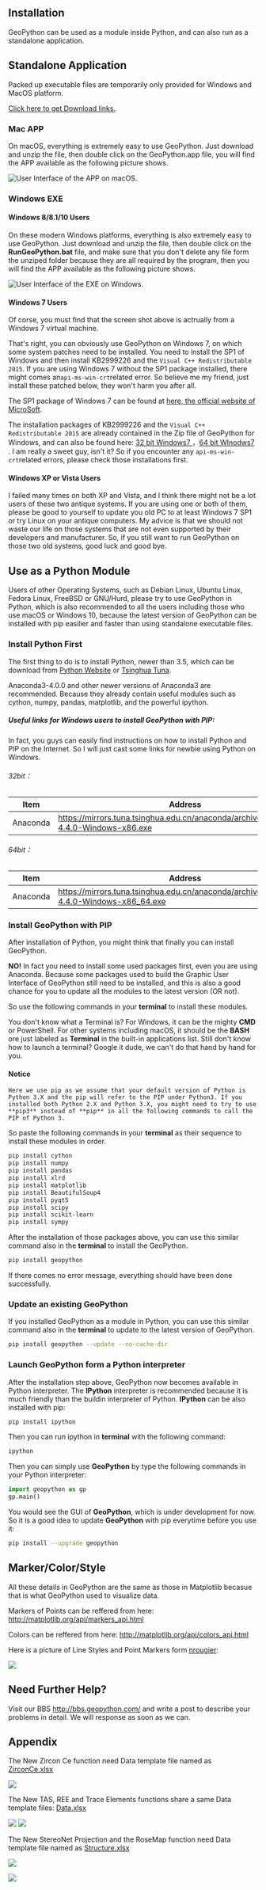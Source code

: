 ## Installation

GeoPython can be used as a module inside Python, and can also run as a standalone application.



## Standalone Application

Packed up executable files are temporarily only provided for Windows and MacOS platform.



[Click here to get Download links.](http://doc.geopython.com/Download/)

### Mac APP

On macOS, everything is extremely easy to use GeoPython. Just download and unzip the file, then double click on the GeoPython.app file, you will find the APP available as the following picture shows.

![User Interface of the APP on macOS.](https://raw.githubusercontent.com/chinageology/GeoPython/master/img/MacOSScreenShot.png)


### Windows EXE

#### Windows 8/8.1/10 Users

On these modern Windows platforms, everything is also extremely easy to use GeoPython. Just download and unzip the file, then double click on the **RunGeoPython.bat** file, and make sure that you don't delete any file form the unziped folder because they are all required by the program, then you will find the APP available as the following picture shows.

![User Interface of the EXE on Windows.](https://raw.githubusercontent.com/chinageology/GeoPython/master/img/ScreenShot.png)

#### Windows 7 Users

Of corse, you must find that the screen shot above is actrually from a Windows 7  virtual machine.

That's right, you can obviously use GeoPython on Windows 7, on which some system patches need to be installed. You need to install the SP1 of Windows and then install KB2999226 and the `Visual C++ Redistributable 2015`. If you are using Windows 7 without the SP1 package installed, there might comes an`api-ms-win-crt`related error. So believe me my friend, just install these patched below, they won't harm you after all.

The SP1 package of Windows 7 can be found at [here, the official website of MicroSoft](https://support.microsoft.com/en-us/help/15090/windows-7-install-service-pack-1-sp1).

The installation packages of KB2999226 and the `Visual C++ Redistributable 2015` are already contained in the Zip file of GeoPython for Windows, and can also be found here: [32 bit Windows7 ](https://pan.baidu.com/s/1kVwSQ95)，[64 bit WInodws7 ](https://pan.baidu.com/s/1qY34ocW).
I am really a sweet guy, isn't it?
So if you encounter any `api-ms-win-crt`related errors, please check those installations first.

#### Windows XP or Vista Users

I failed many times on both XP and Vista, and I think there might not be a lot users of these two antique systems.
If you are using one or both of them, please be good to yourself to update you old PC to at least Windows 7 SP1 or try Linux on your antique computers. My advice is that we should not waste our life on those systems that are not even supported by their developers and manufacturer. So, if you still want to run GeoPython on those two old systems, good luck and good bye.




## Use as a Python Module


Users of other Operating Systems, such as Debian Linux, Ubuntu Linux, Fedora Linux, FreeBSD or GNU/Hurd, please try to use GeoPython in Python, which is also recommended to all the users including those who use macOS or Windows 10, because the latest version of GeoPython can be installed with pip easilier and faster than using standalone executable files.

### Install Python First

The first thing to do is to install Python, newer than 3.5, which can be download from [Python Website](https://www.python.org/downloads/) or  [Tsinghua Tuna](https://mirrors.tuna.tsinghua.edu.cn/anaconda/archive/).

Anaconda3-4.0.0 and other newer versions of Anaconda3 are recommended. Because they already contain useful modules such as cython, numpy, pandas, matplotlib, and the powerful ipython.


##### Useful links for Windows users to install GeoPython with PIP:

In fact, you guys can easily find instructions on how to install Python and PIP on the Internet. So I will just cast some links for newbie using Python on Windows.

###### 32bit：

|Item |Address |
|--|--|
|Anaconda|https://mirrors.tuna.tsinghua.edu.cn/anaconda/archive/Anaconda3-4.4.0-Windows-x86.exe|

###### 64bit：

|Item |Address |
|--|--|
|Anaconda|https://mirrors.tuna.tsinghua.edu.cn/anaconda/archive/Anaconda3-4.4.0-Windows-x86_64.exe|

### Install GeoPython with PIP


After installation of Python, you might think that finally you can install GeoPython.

**NO!** In fact you need to install some used packages first, even you are using Anaconda. Because some packages used to build the Graphic User Interface of GeoPython still need to be installed, and this is also a good chance for you to update all the modules to the latest version (OR not).

So use the following commands in your **terminal** to install these modules.

You don't know what a Terminal is? For Windows, it can be the mighty **CMD** or PowerShell. For other systems including macOS, it should be the **BASH** ore just labeled as **Terminal** in the built-in applications list. Still don't know how to launch a terminal? Google it dude, we can't do that hand by hand for you.

#### Notice

	Here we use pip as we assume that your default version of Python is Python 3.X and the pip will refer to the PIP under Python3. If you installed both Python 2.X and Python 3.X, you might need to try to use **pip3** instead of **pip** in all the following commands to call the PIP of Python 3.

So paste the following commands in your **terminal** as their sequence to install these modules in order.

```Bash
pip install cython
pip install numpy
pip install pandas
pip install xlrd
pip install matplotlib
pip install BeautifulSoup4
pip install pyqt5
pip install scipy
pip install scikit-learn
pip install sympy
```

After the installation of those packages above, you can use this similar command also in the **terminal** to install the GeoPython.
```Bash
pip install geopython
```

If there comes no error message, everything should have been done successfully.

### Update an existing GeoPython

If you installed GeoPython as a module in Python, you can use this similar command also in the **terminal** to update to the latest version of GeoPython.
```Bash
pip install geopython --update --no-cache-dir
```

### Launch GeoPython form a Python interpreter

After the installation step above, GeoPython now becomes available in Python interpreter. The **IPython** interpreter is recommended because it is much friendly than the buildin interpreter of Python. **IPython** can be also installed with pip:
```Bash
pip install ipython
```

Then you can run ipython in **terminal** with the following command:
```Bash
ipython
```

Then you can simply use **GeoPython** by type the following commands in your Python interpreter:

```Python
import geopython as gp
gp.main()
```


You would see the GUI of **GeoPython**, which is under development for now. So it is a good idea to update **GeoPython** with pip everytime before you use it:

```Bash
pip install --upgrade geopython
```

## Marker/Color/Style

All these details in GeoPython are the same as those in Matplotlib becasue that is what GeoPython used to visualize data.

Markers of Points can be reffered from here:
http://matplotlib.org/api/markers_api.html

Colors can be reffered from here:
http://matplotlib.org/api/colors_api.html

Here is a picture of Line Styles and Point Markers form [nrougier](http://www.labri.fr/perso/nrougier/teaching/matplotlib/):

![](https://raw.githubusercontent.com/chinageology/GeoPython/master/img/LIneStylesMarkers.png)


## Need Further Help?

Visit our BBS http://bbs.geopython.com/ and write a post to describe your problems in detail. We will response as soon as we can.


## Appendix


The New Zircon Ce function need Data template file named as [ZirconCe.xlsx](https://github.com/chinageology/GeoPython/blob/master/DataFileSamples/ZirconCe.xlsx)

![](https://raw.githubusercontent.com/chinageology/GeoPython/master/img/NewZirconCe.png)


The New  TAS, REE and Trace Elements functions share a same Data template files:
[Data.xlsx](https://github.com/chinageology/GeoPython/blob/master/DataFileSamples/Data.xlsx)


![](https://raw.githubusercontent.com/chinageology/GeoPython/master/img/NewTAS.png)
![](https://raw.githubusercontent.com/chinageology/GeoPython/master/img/NewTrace.png)


The New StereoNet Projection and the RoseMap function need Data template file named as [Structure.xlsx](https://github.com/chinageology/GeoPython/blob/master/DataFileSamples/Structure.xlsx)

![](https://raw.githubusercontent.com/chinageology/GeoPython/master/img/Rose.png)

![](https://raw.githubusercontent.com/chinageology/GeoPython/master/img/LoadPNG.png)

